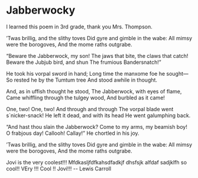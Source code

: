 # Jabberwocky

I learned this poem in 3rd grade, thank you Mrs. Thompson.

’Twas brillig, and the slithy toves 
      Did gyre and gimble in the wabe: 
All mimsy were the borogoves, 
      And the mome raths outgrabe. 

“Beware the Jabberwock, my son! 
      The jaws that bite, the claws that catch! 
Beware the Jubjub bird, and shun 
      The frumious Bandersnatch!” 

He took his vorpal sword in hand; 
      Long time the manxome foe he sought— 
So rested he by the Tumtum tree 
      And stood awhile in thought. 

And, as in uffish thought he stood, 
      The Jabberwock, with eyes of flame, 
Came whiffling through the tulgey wood, 
      And burbled as it came! 

One, two! One, two! And through and through 
      The vorpal blade went s`nicker-snack! 
He left it dead, and with its head 
      He went galumphing back. 

“And hast thou slain the Jabberwock? 
      Come to my arms, my beamish boy! 
O frabjous day! Callooh! Callay!” 
      He chortled in his joy. 

’Twas brillig, and the slithy toves 
      Did gyre and gimble in the wabe: 
All mimsy were the borogoves, 
      And the mome raths outgrabe.

Jovi is the very coolest!!!
Mfdkasljfdfkahsdfadkjf dhsfsjk alfdaf sadjklfh so cool!! 
VEry !!! Cool !! Jovi!!!
      -- Lewis Carroll
